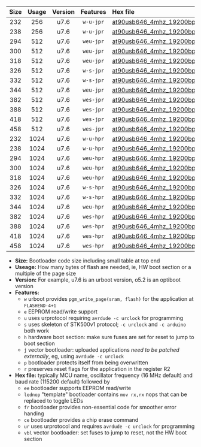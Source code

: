 |Size|Usage|Version|Features|Hex file|
|:-:|:-:|:-:|:-:|:--|
|232|256|u7.6|`w-u-jpr`|[at90usb646_4mhz_19200bps_ur_vbl.hex](https://raw.githubusercontent.com/stefanrueger/urboot/main//at90usb646_4mhz_19200bps_ur_vbl.hex)|
|238|256|u7.6|`w-u-jpr`|[at90usb646_4mhz_19200bps_lednop_ur_vbl.hex](https://raw.githubusercontent.com/stefanrueger/urboot/main//at90usb646_4mhz_19200bps_lednop_ur_vbl.hex)|
|294|512|u7.6|`weu-jpr`|[at90usb646_4mhz_19200bps_ee_ur_vbl.hex](https://raw.githubusercontent.com/stefanrueger/urboot/main//at90usb646_4mhz_19200bps_ee_ur_vbl.hex)|
|300|512|u7.6|`weu-jpr`|[at90usb646_4mhz_19200bps_ee_lednop_ur_vbl.hex](https://raw.githubusercontent.com/stefanrueger/urboot/main//at90usb646_4mhz_19200bps_ee_lednop_ur_vbl.hex)|
|318|512|u7.6|`weu-jpr`|[at90usb646_4mhz_19200bps_ee_lednop_fr_ur_vbl.hex](https://raw.githubusercontent.com/stefanrueger/urboot/main//at90usb646_4mhz_19200bps_ee_lednop_fr_ur_vbl.hex)|
|326|512|u7.6|`w-s-jpr`|[at90usb646_4mhz_19200bps_vbl.hex](https://raw.githubusercontent.com/stefanrueger/urboot/main//at90usb646_4mhz_19200bps_vbl.hex)|
|332|512|u7.6|`w-s-jpr`|[at90usb646_4mhz_19200bps_lednop_vbl.hex](https://raw.githubusercontent.com/stefanrueger/urboot/main//at90usb646_4mhz_19200bps_lednop_vbl.hex)|
|344|512|u7.6|`weu-jpr`|[at90usb646_4mhz_19200bps_ee_lednop_fr_ce_ur_vbl.hex](https://raw.githubusercontent.com/stefanrueger/urboot/main//at90usb646_4mhz_19200bps_ee_lednop_fr_ce_ur_vbl.hex)|
|382|512|u7.6|`wes-jpr`|[at90usb646_4mhz_19200bps_ee_vbl.hex](https://raw.githubusercontent.com/stefanrueger/urboot/main//at90usb646_4mhz_19200bps_ee_vbl.hex)|
|388|512|u7.6|`wes-jpr`|[at90usb646_4mhz_19200bps_ee_lednop_vbl.hex](https://raw.githubusercontent.com/stefanrueger/urboot/main//at90usb646_4mhz_19200bps_ee_lednop_vbl.hex)|
|418|512|u7.6|`wes-jpr`|[at90usb646_4mhz_19200bps_ee_lednop_fr_vbl.hex](https://raw.githubusercontent.com/stefanrueger/urboot/main//at90usb646_4mhz_19200bps_ee_lednop_fr_vbl.hex)|
|458|512|u7.6|`wes-jpr`|[at90usb646_4mhz_19200bps_ee_lednop_fr_ce_vbl.hex](https://raw.githubusercontent.com/stefanrueger/urboot/main//at90usb646_4mhz_19200bps_ee_lednop_fr_ce_vbl.hex)|
|232|1024|u7.6|`w-u-hpr`|[at90usb646_4mhz_19200bps_ur.hex](https://raw.githubusercontent.com/stefanrueger/urboot/main//at90usb646_4mhz_19200bps_ur.hex)|
|238|1024|u7.6|`w-u-hpr`|[at90usb646_4mhz_19200bps_lednop_ur.hex](https://raw.githubusercontent.com/stefanrueger/urboot/main//at90usb646_4mhz_19200bps_lednop_ur.hex)|
|294|1024|u7.6|`weu-hpr`|[at90usb646_4mhz_19200bps_ee_ur.hex](https://raw.githubusercontent.com/stefanrueger/urboot/main//at90usb646_4mhz_19200bps_ee_ur.hex)|
|300|1024|u7.6|`weu-hpr`|[at90usb646_4mhz_19200bps_ee_lednop_ur.hex](https://raw.githubusercontent.com/stefanrueger/urboot/main//at90usb646_4mhz_19200bps_ee_lednop_ur.hex)|
|318|1024|u7.6|`weu-hpr`|[at90usb646_4mhz_19200bps_ee_lednop_fr_ur.hex](https://raw.githubusercontent.com/stefanrueger/urboot/main//at90usb646_4mhz_19200bps_ee_lednop_fr_ur.hex)|
|326|1024|u7.6|`w-s-hpr`|[at90usb646_4mhz_19200bps.hex](https://raw.githubusercontent.com/stefanrueger/urboot/main//at90usb646_4mhz_19200bps.hex)|
|332|1024|u7.6|`w-s-hpr`|[at90usb646_4mhz_19200bps_lednop.hex](https://raw.githubusercontent.com/stefanrueger/urboot/main//at90usb646_4mhz_19200bps_lednop.hex)|
|344|1024|u7.6|`weu-hpr`|[at90usb646_4mhz_19200bps_ee_lednop_fr_ce_ur.hex](https://raw.githubusercontent.com/stefanrueger/urboot/main//at90usb646_4mhz_19200bps_ee_lednop_fr_ce_ur.hex)|
|382|1024|u7.6|`wes-hpr`|[at90usb646_4mhz_19200bps_ee.hex](https://raw.githubusercontent.com/stefanrueger/urboot/main//at90usb646_4mhz_19200bps_ee.hex)|
|388|1024|u7.6|`wes-hpr`|[at90usb646_4mhz_19200bps_ee_lednop.hex](https://raw.githubusercontent.com/stefanrueger/urboot/main//at90usb646_4mhz_19200bps_ee_lednop.hex)|
|418|1024|u7.6|`wes-hpr`|[at90usb646_4mhz_19200bps_ee_lednop_fr.hex](https://raw.githubusercontent.com/stefanrueger/urboot/main//at90usb646_4mhz_19200bps_ee_lednop_fr.hex)|
|458|1024|u7.6|`wes-hpr`|[at90usb646_4mhz_19200bps_ee_lednop_fr_ce.hex](https://raw.githubusercontent.com/stefanrueger/urboot/main//at90usb646_4mhz_19200bps_ee_lednop_fr_ce.hex)|

- **Size:** Bootloader code size including small table at top end
- **Useage:** How many bytes of flash are needed, ie, HW boot section or a multiple of the page size
- **Version:** For example, u7.6 is an urboot version, o5.2 is an optiboot version
- **Features:**
  + `w` urboot provides `pgm_write_page(sram, flash)` for the application at `FLASHEND-4+1`
  + `e` EEPROM read/write support
  + `u` uses urprotocol requiring `avrdude -c urclock` for programming
  + `s` uses skeleton of STK500v1 protocol; `-c urclock` and `-c arduino` both work
  + `h` hardware boot section: make sure fuses are set for reset to jump to boot section
  + `j` vector bootloader: uploaded applications *need to be patched externally*, eg, using `avrdude -c urclock`
  + `p` bootloader protects itself from being overwritten
  + `r` preserves reset flags for the application in the register R2
- **Hex file:** typically MCU name, oscillator frequency (16 MHz default) and baud rate (115200 default) followed by
  + `ee` bootloader supports EEPROM read/write
  + `lednop` "template" bootloader contains `mov rx,rx` nops that can be replaced to toggle LEDs
  + `fr` bootloader provides non-essential code for smoother error handing
  + `ce` bootloader provides a chip erase command
  + `ur` uses urprotocol and requires `avrdude -c urclock` for programming
  + `vbl` vector bootloader: set fuses to jump to reset, not the HW boot section
